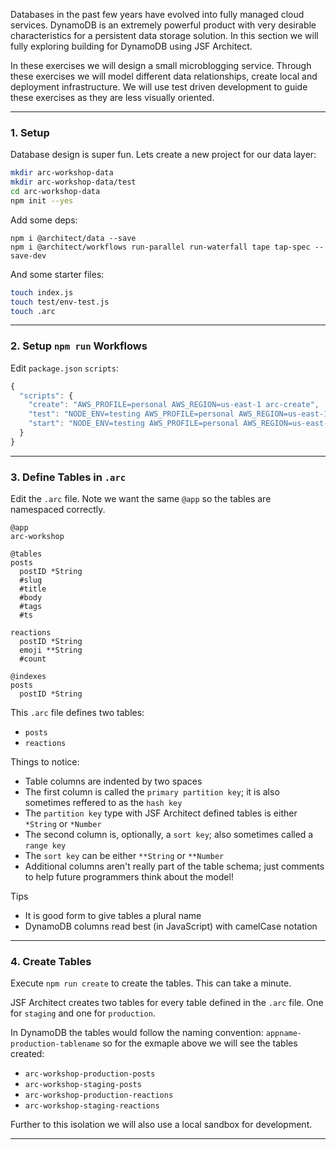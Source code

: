 Databases in the past few years have evolved into fully managed cloud services. DynamoDB is an extremely powerful product with very desirable characteristics for a persistent data storage solution. In this section we will fully exploring building for DynamoDB using JSF Architect.

In these exercises we will design a small microblogging service. Through these exercises we will model different data relationships, create local and deployment infrastructure. We will use test driven development to guide these exercises as they are less visually oriented. 

---
### 1. Setup

Database design is super fun. Lets create a new project for our data layer:

```bash
mkdir arc-workshop-data
mkdir arc-workshop-data/test
cd arc-workshop-data
npm init --yes
```

Add some deps:

```
npm i @architect/data --save
npm i @architect/workflows run-parallel run-waterfall tape tap-spec --save-dev
```

And some starter files:

```bash
touch index.js
touch test/env-test.js
touch .arc
```

---
### 2. Setup `npm run` Workflows

Edit `package.json` `scripts`:

```javascript
{
  "scripts": {
    "create": "AWS_PROFILE=personal AWS_REGION=us-east-1 arc-create",
    "test": "NODE_ENV=testing AWS_PROFILE=personal AWS_REGION=us-east-1 tape test/*-test.js | tap-spec",
    "start": "NODE_ENV=testing AWS_PROFILE=personal AWS_REGION=us-east-1 arc-repl"
  }
}
```

---
### 3. Define Tables in `.arc`

Edit the `.arc` file. Note we want the same `@app` so the tables are namespaced correctly.

```.arc
@app
arc-workshop

@tables
posts
  postID *String
  #slug
  #title
  #body
  #tags
  #ts

reactions
  postID *String
  emoji **String
  #count
 
@indexes
posts
  postID *String
```

This `.arc` file defines two tables:

- `posts`
- `reactions`

Things to notice:

- Table columns are indented by two spaces
- The first column is called the `primary partition key`; it is also sometimes reffered to as the `hash key`
- The `partition key` type with JSF Architect defined tables is either `*String` or `*Number`
- The second column is, optionally, a `sort key`; also sometimes called a `range key`
- The `sort key` can be either `**String` or `**Number`
- Additional columns aren't really part of the table schema; just comments to help future programmers think about the model!

Tips
- It is good form to give tables a plural name
- DynamoDB columns read best (in JavaScript) with camelCase notation

---
### 4. Create Tables

Execute `npm run create` to create the tables. This can take a minute.

JSF Architect creates two tables for every table defined in the `.arc` file. One for `staging` and one for `production`.

In DynamoDB the tables would follow the naming convention: `appname-production-tablename` so for the exmaple above we will see the tables created:

- `arc-workshop-production-posts`
- `arc-workshop-staging-posts`
- `arc-workshop-production-reactions`
- `arc-workshop-staging-reactions`

Further to this isolation we will also use a local sandbox for development.

---
